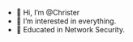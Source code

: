 - 👋 Hi, I’m @Christer
- 👀 I’m interested in everything. 
- 🌱 Educated in Network Security.

<!---
Casix911/Casix911 is a ✨ special ✨ repository because its `README.md` (this file) appears on your GitHub profile.
You can click the Preview link to take a look at your changes.
--->
